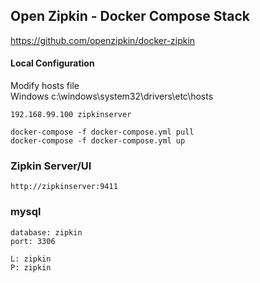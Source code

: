 ## Open Zipkin - Docker Compose Stack

https://github.com/openzipkin/docker-zipkin


#### Local Configuration

Modify hosts file     
Windows c:\windows\system32\drivers\etc\hosts

```
192.168.99.100 zipkinserver
```


```
docker-compose -f docker-compose.yml pull
docker-compose -f docker-compose.yml up
```

### Zipkin Server/UI

```
http://zipkinserver:9411
```

### mysql

```
database: zipkin
port: 3306

L: zipkin
P: zipkin
```
